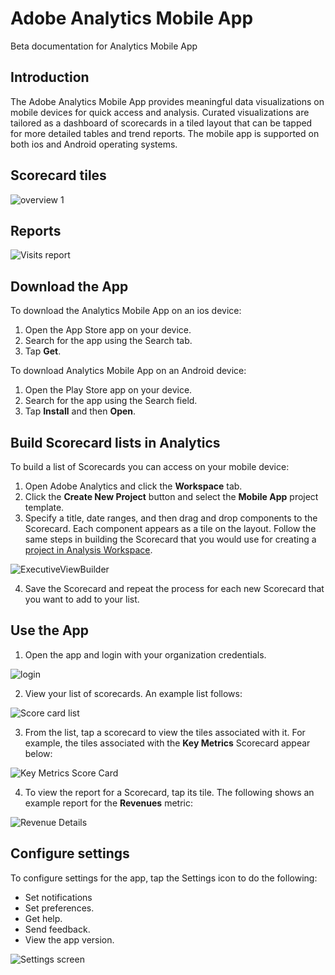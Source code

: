 # Adobe Analytics Mobile App

Beta documentation for Analytics Mobile App

## Introduction

The Adobe Analytics Mobile App provides meaningful data visualizations on mobile devices for quick access and analysis. Curated visualizations are tailored as a dashboard of scorecards in a tiled layout that can be tapped for more detailed tables and trend reports. The mobile app is supported on both ios and Android operating systems.

## Scorecard tiles

![overview 1](https://user-images.githubusercontent.com/29133525/63822542-dd88d200-c90d-11e9-81a8-8371e75e39ba.png)

## Reports

![Visits report](https://user-images.githubusercontent.com/29133525/63822427-83880c80-c90d-11e9-90a4-816d56ec1408.png)

## Download the App

To download the Analytics Mobile App on an ios device:
1. Open the App Store app on your device.
1. Search for the app using the Search tab.
1. Tap **Get**.

To download Analytics Mobile App on an Android device:

1. Open the Play Store app on your device.
1. Search for the app using the Search field.
1. Tap **Install** and then **Open**.

## Build Scorecard lists in Analytics

To build a list of Scorecards you can access on your mobile device:

1. Open Adobe Analytics and click the **Workspace** tab.
1. Click the **Create New Project** button and select the **Mobile App** project template.
1. Specify a title, date ranges, and then drag and drop components to the Scorecard. Each component appears as a tile on the layout. Follow the same steps in building the Scorecard that you would use for creating a [project in Analysis Workspace](https://docs.adobe.com/content/help/en/analytics/analyze/analysis-workspace/build-workspace-project/t-freeform-project.html).

![ExecutiveViewBuilder](https://user-images.githubusercontent.com/29133525/63822602-20e34080-c90e-11e9-9174-70f0dfe979fc.png)


4. Save the Scorecard and repeat the process for each new Scorecard that you want to add to your list.


## Use the App

1. Open the app and login with your organization credentials. 

  ![login](https://user-images.githubusercontent.com/29133525/63822682-5ab44700-c90e-11e9-8f1f-1eacfb91fe98.png)

2. View your list of scorecards. An example list follows:

  ![Score card list](https://user-images.githubusercontent.com/29133525/63822752-9b13c500-c90e-11e9-8f66-c635b5b7c6aa.png)

3. From the list, tap a scorecard to view the tiles associated with it. For example, the tiles associated with the **Key Metrics** Scorecard appear below:

![Key Metrics Score Card](https://user-images.githubusercontent.com/29133525/63822300-29874700-c90d-11e9-8c20-985a8a8c2d74.png)


4. To view the report for a Scorecard, tap its tile. The following shows an example report for the **Revenues** metric:

![Revenue Details](https://user-images.githubusercontent.com/29133525/63823123-f8f4dc80-c90f-11e9-8c46-f09d1023bb35.png)

## Configure settings

To configure settings for the app, tap the Settings icon to do the following: 

* Set notifications
* Set preferences.
* Get help.
* Send feedback.
* View the app version.

![Settings screen](https://user-images.githubusercontent.com/29133525/63823250-61dc5480-c910-11e9-9acc-2dca33521acf.png)










